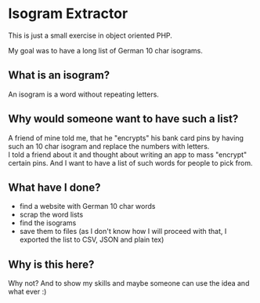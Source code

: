 # Isogram Extractor

This is just a small exercise in object oriented PHP. 

My goal was to have a long list of German 10 char isograms. 

## What is an isogram?

An isogram is a word without repeating letters. 

## Why would someone want to have such a list?

A friend of mine told me, that he "encrypts" his bank card pins by having such an 10 char isogram and replace the numbers with letters.  
I told a friend about it and thought about writing an app to mass "encrypt" certain pins. And I want to have a list of such words for people to pick from. 

## What have I done?

- find a website with German 10 char words
- scrap the word lists
- find the isograms
- save them to files (as I don't know how I will proceed with that, I exported the list to CSV, JSON and plain tex)

## Why is this here?

Why not? And to show my skills and maybe someone can use the idea and what ever :)

